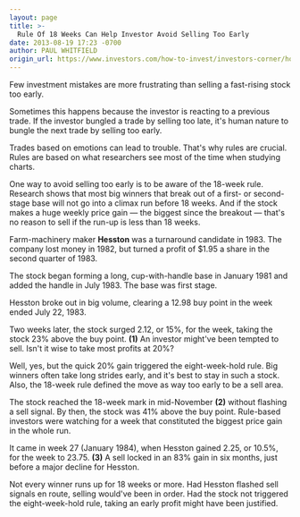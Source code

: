 ```yaml
---
layout: page
title: >-
  Rule Of 18 Weeks Can Help Investor Avoid Selling Too Early
date: 2013-08-19 17:23 -0700
author: PAUL WHITFIELD
origin_url: https://www.investors.com/how-to-invest/investors-corner/how-to-time-a-stock-sell/
---
```


Few investment mistakes are more frustrating than selling a fast-rising stock too early.

Sometimes this happens because the investor is reacting to a previous trade. If the investor bungled a trade by selling too late, it's human nature to bungle the next trade by selling too early.

Trades based on emotions can lead to trouble. That's why rules are crucial. Rules are based on what researchers see most of the time when studying charts.

One way to avoid selling too early is to be aware of the 18-week rule. Research shows that most big winners that break out of a first- or second-stage base will not go into a climax run before 18 weeks. And if the stock makes a huge weekly price gain — the biggest since the breakout — that's no reason to sell if the run-up is less than 18 weeks.

Farm-machinery maker **Hesston** was a turnaround candidate in 1983. The company lost money in 1982, but turned a profit of \$1.95 a share in the second quarter of 1983.

The stock began forming a long, cup-with-handle base in January 1981 and added the handle in July 1983. The base was first stage.

Hesston broke out in big volume, clearing a 12.98 buy point in the week ended July 22, 1983.

Two weeks later, the stock surged 2.12, or 15%, for the week, taking the stock 23% above the buy point. **(1)** An investor might've been tempted to sell. Isn't it wise to take most profits at 20%?

Well, yes, but the quick 20% gain triggered the eight-week-hold rule. Big winners often take long strides early, and it's best to stay in such a stock. Also, the 18-week rule defined the move as way too early to be a sell area.

The stock reached the 18-week mark in mid-November **(2)** without flashing a sell signal. By then, the stock was 41% above the buy point. Rule-based investors were watching for a week that constituted the biggest price gain in the whole run.

It came in week 27 (January 1984), when Hesston gained 2.25, or 10.5%, for the week to 23.75. **(3)** A sell locked in an 83% gain in six months, just before a major decline for Hesston.

Not every winner runs up for 18 weeks or more. Had Hesston flashed sell signals en route, selling would've been in order. Had the stock not triggered the eight-week-hold rule, taking an early profit might have been justified.
